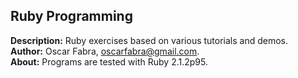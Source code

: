 <h2>Ruby Programming</h2>

<b>Description:</b> Ruby exercises based on various tutorials and demos.<br/>
<b>Author:</b> Oscar Fabra, <a href="mailto:oscarfabra@gmail.com">oscarfabra@gmail.com</a>.<br/>
<b>About:</b> Programs are tested with Ruby 2.1.2p95.
